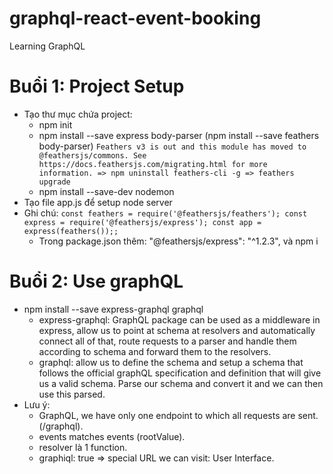 # graphql-react-event-booking
Learning GraphQL
# Buổi 1: Project Setup
* Tạo thư mục chứa project: 
  * npm init
  * npm install --save express body-parser (npm install --save feathers body-parser) `Feathers v3 is out and this module has moved to @feathersjs/commons. See https://docs.feathersjs.com/migrating.html for more information. => npm uninstall feathers-cli -g => feathers upgrade` 
  * npm install --save-dev nodemon
* Tạo file app.js để setup node server
* Ghi chú: 
`const feathers = require('@feathersjs/feathers');
const express = require('@feathersjs/express');
const app = express(feathers());;`
  * Trong package.json thêm: "@feathersjs/express": "^1.2.3", và npm i
# Buổi 2: Use graphQL
* npm install --save express-graphql graphql
  * express-graphql: GraphQL package can be used as a middleware in express, allow us to point at schema at resolvers and automatically connect all of that, route requests to a parser and handle them according to schema and forward them to the resolvers.
  * graphql: allow us to define the schema and setup a schema that follows the official graphQL specification and definition that will give us a valid schema. Parse our schema and convert it and we can then use this parsed.
* Lưu ý: 
  * GraphQL, we have only one endpoint to which all requests are sent. (/graphql).
  * events matches events (rootValue).
  * resolver là 1 function.
  * graphiql: true => special URL we can visit: User Interface.